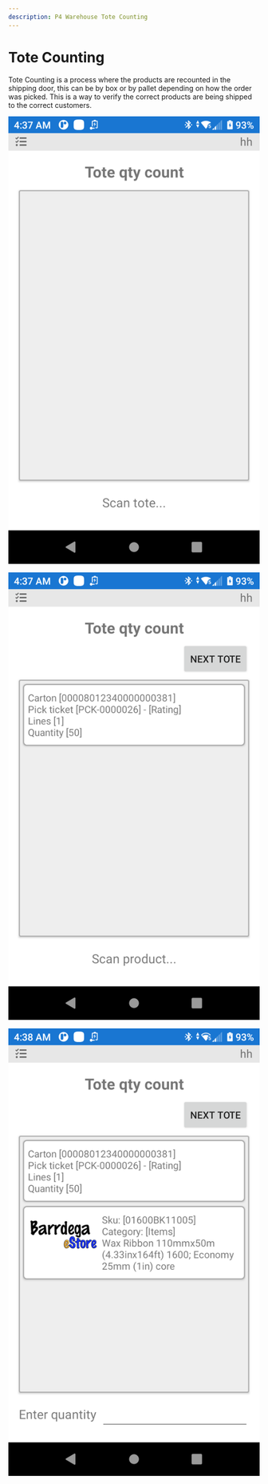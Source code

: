 ```yaml
---
description: P4 Warehouse Tote Counting
---
```


# Tote Counting

Tote Counting is a process where the products are recounted in the shipping door, this can be by box or by pallet depending on how the order was picked. This is a way to verify the correct products are being shipped to the correct customers.

![](<../../.gitbook/assets/image (64).png>)

![](<../../.gitbook/assets/image (268).png>)

![](<../../.gitbook/assets/image (66).png>)
